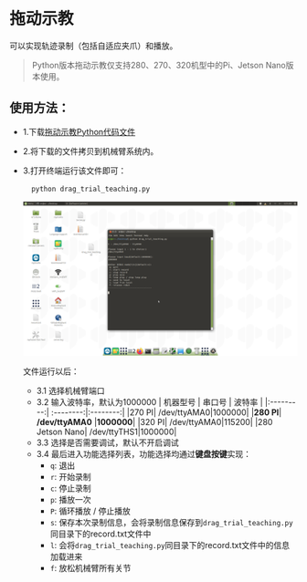 # 拖动示教

可以实现轨迹录制（包括自适应夹爪）和播放。

> Python版本拖动示教仅支持280、270、320机型中的Pi、Jetson Nano版本使用。

## 使用方法：

- 1.下载[拖动示教Python代码文件](https://github.com/elephantrobotics/pymycobot/blob/main/demo/drag_trial_teaching.py)
- 2.将下载的文件拷贝到机械臂系统内。
- 3.打开终端运行该文件即可：
  ```bash
    python drag_trial_teaching.py
  ```
    <img src="../../../resource\3-FunctionsAndApplications\6.developmentGuide\python/drag.png" style="zoom:100%;" />
  
  文件运行以后：
  - 3.1 选择机械臂端口
  - 3.2 输入波特率，默认为1000000
    | 机器型号 | 串口号 | 波特率 |
    |:---------:| :--------:|:--------:|
    |270 PI|  /dev/ttyAMA0|1000000|
    |**280 PI**| **/dev/ttyAMA0** |**1000000**|
    |320 PI|  /dev/ttyAMA0|115200|
    |280 Jetson Nano|  /dev/ttyTHS1|1000000|
  - 3.3 选择是否需要调试，默认不开启调试
  - 3.4 最后进入功能选择列表，功能选择均通过**键盘按键**实现：
    - `q`: 退出
    - `r`: 开始录制
    - `c`: 停止录制
    - `p`: 播放一次
    - `P`: 循环播放 / 停止播放
    - `s`: 保存本次录制信息，会将录制信息保存到`drag_trial_teaching.py`同目录下的record.txt文件中
    - `l`: 会将`drag_trial_teaching.py`同目录下的record.txt文件中的信息加载进来
    - `f`: 放松机械臂所有关节
